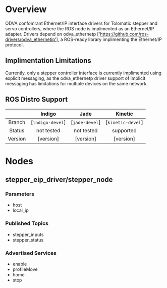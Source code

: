 # Overview
ODVA confomrant Ethernet/IP interface drivers for Tolomatic stepper and servo controllers, where the ROS node is implimented as an Ethernet/IP adapter. Drivers depend on odva_ethernetp ['https://github.com/ros-drivers/odva_ethernetip'], a ROS-ready library implimenting the Ethernet/IP protocol.

## Implimentation Limitations
Currently, only a stepper controller interface is currently implimented using explicit messaging, as the odva_ethernetp driver support of implicit messaging has limitations for multiple devices on the same network.

## ROS Distro Support


|         | Indigo | Jade | Kinetic |
|:-------:|:------:|:----:|:-------:|
| Branch  | [`indigo-devel`] | [`jade-devel`] | [`kinetic-devel`] |
| Status  |  not tested | not tested |  supported |
| Version | [version] | [version] | [version] |


# Nodes

## stepper_eip_driver/stepper_node
### Parameters
- host
- local_ip
### Published Topics
- stepper_inputs
- stepper_status
### Advertised Services
- enable
- profileMove
- home
- stop

